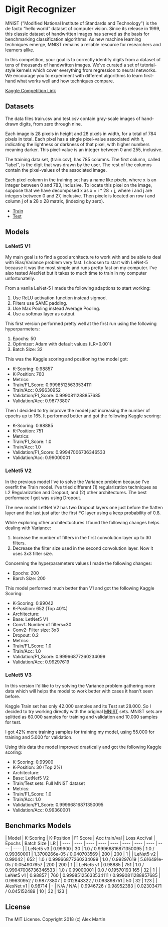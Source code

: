 # Digit Recognizer

MNIST ("Modified National Institute of Standards and Technology") is the de facto “hello world” dataset of computer vision. Since its release in 1999, this classic dataset of handwritten images has served as the basis for benchmarking classification algorithms. As new machine learning techniques emerge, MNIST remains a reliable resource for researchers and learners alike.

In this competition, your goal is to correctly identify digits from a dataset of tens of thousands of handwritten images. We’ve curated a set of tutorial-style kernels which cover everything from regression to neural networks. We encourage you to experiment with different algorithms to learn first-hand what works well and how techniques compare.

[Kaggle Competition Link](https://www.kaggle.com/c/digit-recognizer)



## Datasets
The data files train.csv and test.csv contain gray-scale images of hand-drawn digits, from zero through nine.

Each image is 28 pixels in height and 28 pixels in width, for a total of 784 pixels in total. Each pixel has a single pixel-value associated with it, indicating the lightness or darkness of that pixel, with higher numbers meaning darker. This pixel-value is an integer between 0 and 255, inclusive.

The training data set, (train.csv), has 785 columns. The first column, called "label", is the digit that was drawn by the user. The rest of the columns contain the pixel-values of the associated image.

Each pixel column in the training set has a name like pixelx, where x is an integer between 0 and 783, inclusive. To locate this pixel on the image, suppose that we have decomposed x as x = i * 28 + j, where i and j are integers between 0 and 27, inclusive. Then pixelx is located on row i and column j of a 28 x 28 matrix, (indexing by zero).

* [Train](https://www.kaggle.com/c/digit-recognizer/download/train.csv)
* [Test](https://www.kaggle.com/c/digit-recognizer/download/test.csv)



## Models

### LeNet5 V1

My main goal is to find a good architecture to work with and be able to deal with Bias/Variance problem very fast. I choosen to start with LeNet-5 because it was the most simple and runs pretty fast on my computer. I've also tested AlexNet but it takes to much time to train in my computer unfortunatelly.

From a vanila LeNet-5 I made the following adaptions to start working:
 1. Use ReLU activation function instead sigmod.
 1. Filters use SAME padding.
 1. Use Max Pooling instead Average Pooling.
 1. Use a softmax layer as output.

This first version performed pretty well at the first run using the following hyperparmeters:
 1. Epochs: 50
 1. Optimizer: Adam with default values (LR=0.001)
 1. Batch Size: 32
 
This was the Kaggle scoring and positioning the model got:
* K-Scoring: 0.98857
* K-Position: 760
* Metrics:
 * Train/F1_Score: 0.99985125633534111
 * Train/Acc: 0.99630952
 * Validation/F1_Score: 0.9990811288857685
 * Validation/Acc: 0.98773807
 

Then I decided to try improve the model just increasing the number of epochs up to 165. It performed better and got the following Kaggle scoring:

* K-Scoring: 0.98885
* K-Position: 751
* Metrics:
 * Train/F1_Score: 1.0
 * Train/Acc: 1.0
 * Validation/F1_Score: 0.99947006736346533
 * Validation/Acc: 0.99000001



### LeNet5 V2

In the previous model I've to solve the Variance problem because I've overfit the Train model. I've tried different (1) regularization techniques as L2 Regularization and Dropout, and (2) other architectures. The best performace I got was using Dropout.

The new model LetNet V2 has two Dropout layers one just before the flatten layer and the last just after the first FC layer using a keep probability of 0.8.

While exploring other architectuctures I found the following changes helps dealing with Variance:
1. Increase the number of filters in the first convolution layer up to 30 filters.
1. Decrease the filter size used in the second convolution layer. Now it uses 3x3 filter size.

Concerning the hyperparameters values I made the following changes:
* Epochs: 200
* Barch Size: 200

This model performed much better than V1 and got the following Kaggle Scoring:

* K-Scoring: 0.99042
* K-Position: 652 (Top 40%)
* Architecture:
 * Base: LetNet5 V1
 * Conv1: Number of filters=30
 * Conv2: Filter size: 3x3
 * Dropout: 0.2
* Metrics:
 * Train/F1_Score: 1.0
 * Train/Acc: 1.0
 * Validation/F1_Score: 0.99966877260234099
 * Validation/Acc: 0.99297619
 


### LeNet5 V3

In this version I'd like to try solving the Variance problem gathering more data which will helps the model to work better with cases it hasn't seen before.

Kaggle Train set has only 42.000 samples and its Test set 28.000. So I decided to try working directly with the original [MNIST](http://yann.lecun.com/exdb/mnist/) sets. MNIST sets are splitted as 60.000 samples for training and validation and 10.000 samples for test.

I got 42% more training samples for training my model, using 55.000 for training and 5.000 for validation. 

Using this data the model improved drastically and got the following Kaggle scoring:

* K-Scoring: 0.99900
* K-Position: 30 (Top 2%)
* Architecture:
 * Base: LetNet5 V2
 * Train/Test sets: Full MNIST dataset
* Metrics:
 * Train/F1_Score: 1.0
 * Train/Acc: 1.0
 * Validation/F1_Score: 0.99966816871350095
 * Validation/Acc: 0.99360001



## Benchmarks Models

| Model | K-Scoring | K-Position | F1 Score | Acc train/val | Loss Acc/val | Epochs | Batch Size | LR |
| ---- | ---- | ---- | ---- | ---- | ---- | ---- | ---- | ---- | ---- |
| LeNet5 v3  | 0.99900 | 30  | 1.0 / 0.99966816871350095  | 1.0 / 0.99360001 | 1.3700266e-05 / 0.040703569 | 200  | 200 | 1 |
| LeNet5 v2  | 0.99042 | 652 | 1.0 / 0.99966877260234099  | 1.0 / 0.99297619 | 5.616491e-05 / 0.054907657 | 200  | 200 | 1 |
| LeNet5 v1  | 0.98885 | 751 | 1.0 / 0.99947006736346533  | 1.0 / 0.99000001 | 0.0 / 0.19570193 165 |  32 | 1 |
| LeNet5 v1  | 0.98857 | 760 | 0.99985125633534111 / 0.9990811288857685  | 0.99630952 / 0.98773807 | 0.012848322 / 0.093898751 | 50  |  32 | 123 |
| AlexNet v1 | 0.98714 | -   | N/A / N/A  | 0.9946726  / 0.98952383 | 0.02303471   / 0.045152489 | 10   |  32 | 123 |


## License
The MIT License. Copyright 2018 (c) Alex Martin
